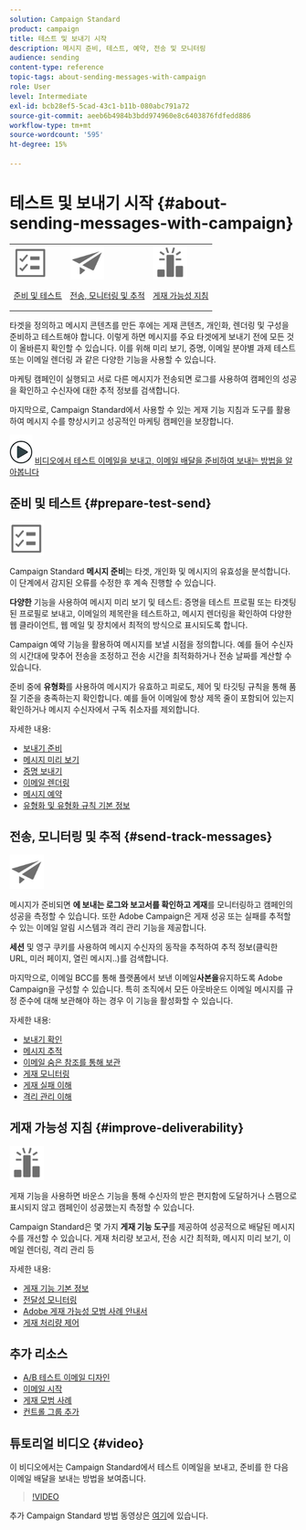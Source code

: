 ```yaml
---
solution: Campaign Standard
product: campaign
title: 테스트 및 보내기 시작
description: 메시지 준비, 테스트, 예약, 전송 및 모니터링
audience: sending
content-type: reference
topic-tags: about-sending-messages-with-campaign
role: User
level: Intermediate
exl-id: bcb28ef5-5cad-43c1-b11b-080abc791a72
source-git-commit: aeeb6b4984b3bdd974960e8c6403876fdfedd886
workflow-type: tm+mt
source-wordcount: '595'
ht-degree: 15%

---
```


# 테스트 및 보내기 시작 {#about-sending-messages-with-campaign}

<table>
<tr>
<td><img src="assets/do-not-localize/icon_prepare.svg" width="60px"><p><a href="#prepare-test-send">준비 및 테스트</a></p></td>
<td><img src="assets/do-not-localize/icon_send.svg" width="60px"><p><a href="#send-track-messages">전송, 모니터링 및 추적</a></p></td>
<td><img src="assets/do-not-localize/icon_deliverability.svg" width="60px"><p><a href="#improve-deliverability">게재 가능성 지침</a></p></td></tr>
</table>

타겟을 정의하고 메시지 콘텐츠를 만든 후에는 게재 콘텐츠, 개인화, 렌더링 및 구성을 준비하고 테스트해야 합니다. 이렇게 하면 메시지를 주요 타겟에게 보내기 전에 모든 것이 올바른지 확인할 수 있습니다. 이를 위해 미리 보기, 증명, 이메일 분야별 과제 테스트 또는 이메일 렌더링 과 같은 다양한 기능을 사용할 수 있습니다.

마케팅 캠페인이 실행되고 서로 다른 메시지가 전송되면 로그를 사용하여 캠페인의 성공을 확인하고 수신자에 대한 추적 정보를 검색합니다.

마지막으로, Campaign Standard에서 사용할 수 있는 게재 기능 지침과 도구를 활용하여 메시지 수를 향상시키고 성공적인 마케팅 캠페인을 보장합니다.

![](assets/do-not-localize/how-to-video.png) [비디오에서 테스트 이메일을 보내고, 이메일 배달을 준비하여 보내는 방법을 알아봅니다](#video)

## 준비 및 테스트 {#prepare-test-send}

<img src="assets/do-not-localize/icon_prepare.svg" width="60px">

Campaign Standard **메시지 준비**&#x200B;는 타겟, 개인화 및 메시지의 유효성을 분석합니다. 이 단계에서 감지된 오류를 수정한 후 계속 진행할 수 있습니다.

**다양한** 기능을 사용하여 메시지 미리 보기 및 테스트: 증명을 테스트 프로필 또는 타겟팅된 프로필로 보내고, 이메일의 제목란을 테스트하고, 메시지 렌더링을 확인하여 다양한 웹 클라이언트, 웹 메일 및 장치에서 최적의 방식으로 표시되도록 합니다.

Campaign 예약 기능을 활용하여 메시지를 보낼 시점을 정의합니다. 예를 들어 수신자의 시간대에 맞추어 전송을 조정하고 전송 시간을 최적화하거나 전송 날짜를 계산할 수 있습니다.

준비 중에 **유형화**&#x200B;를 사용하여 메시지가 유효하고 피로도, 제어 및 타깃팅 규칙을 통해 품질 기준을 충족하는지 확인합니다. 예를 들어 이메일에 항상 제목 줄이 포함되어 있는지 확인하거나 메시지 수신자에서 구독 취소자를 제외합니다.

자세한 내용:

* [보내기 준비](../../sending/using/preparing-the-send.md)
* [메시지 미리 보기](../../sending/using/previewing-messages.md)
* [증명 보내기](../../sending/using/sending-proofs.md)
* [이메일 렌더링](../../sending/using/email-rendering.md)
* [메시지 예약](../../sending/using/about-scheduling-messages.md)
* [유형화 및 유형화 규칙 기본 정보](../../sending/using/about-typology-rules.md)

## 전송, 모니터링 및 추적 {#send-track-messages}

<img src="assets/do-not-localize/icon_send.svg"  width="60px">

메시지가 준비되면 **에 보내는 로그와 보고서를 확인하고 게재**&#x200B;를 모니터링하고 캠페인의 성공을 측정할 수 있습니다. 또한 Adobe Campaign은 게재 성공 또는 실패를 추적할 수 있는 이메일 알림 시스템과 격리 관리 기능을 제공합니다.

**세션** 및 영구 쿠키를 사용하여 메시지 수신자의 동작을 추적하여 추적 정보(클릭한 URL, 미러 페이지, 열린 메시지..)를 검색합니다.

마지막으로, 이메일 BCC를 통해 플랫폼에서 보낸 이메일&#x200B;**사본을**&#x200B;유지하도록 Adobe Campaign을 구성할 수 있습니다. 특히 조직에서 모든 아웃바운드 이메일 메시지를 규정 준수에 대해 보관해야 하는 경우 이 기능을 활성화할 수 있습니다.

자세한 내용:

* [보내기 확인](../../sending/using/confirming-the-send.md)
* [메시지 추적](../../sending/using/tracking-messages.md)
* [이메일 숨은 참조를 통해 보관](../../sending/using/archiving.md)
* [게재 모니터링](../../sending/using/monitoring-a-delivery.md)
* [게재 실패 이해](../../sending/using/understanding-delivery-failures.md)
* [격리 관리 이해](../../sending/using/understanding-quarantine-management.md)

## 게재 가능성 지침 {#improve-deliverability}

<img src="assets/do-not-localize/icon_deliverability.svg"  width="60px">

게재 기능을 사용하면 바운스 기능을 통해 수신자의 받은 편지함에 도달하거나 스팸으로 표시되지 않고 캠페인이 성공했는지 측정할 수 있습니다.

Campaign Standard은 몇 가지 **게재 기능 도구**&#x200B;를 제공하여 성공적으로 배달된 메시지 수를 개선할 수 있습니다. 게재 처리량 보고서, 전송 시간 최적화, 메시지 미리 보기, 이메일 렌더링, 격리 관리 등

자세한 내용:

* [게재 기능 기본 정보](../../sending/using/about-deliverability.md)
* [전달성 모니터링](../../sending/using/monitor-deliverability.md)
* [Adobe 게재 가능성 모범 사례 안내서](https://experienceleague.adobe.com/docs/deliverability-learn/deliverability-best-practice-guide/introduction.html?lang=ko)
* [게재 처리량 제어](../../reporting/using/delivery-throughput.md)

## 추가 리소스

* [A/B 테스트 이메일 디자인](../../channels/using/designing-an-a-b-test-email.md)
* [이메일 시작](https://helpx.adobe.com/kr/campaign/kb/acs-get-started-with-emails.html)
* [게재 모범 사례](../../sending/using/delivery-best-practices.md)
* [컨트롤 그룹 추가](../../sending/using/control-group.md)

## 튜토리얼 비디오 {#video}

이 비디오에서는 Campaign Standard에서 테스트 이메일을 보내고, 준비를 한 다음 이메일 배달을 보내는 방법을 보여줍니다.

>[!VIDEO](https://video.tv.adobe.com/v/24013/)

추가 Campaign Standard 방법 동영상은 [여기](https://experienceleague.adobe.com/docs/campaign-standard-learn/tutorials/overview.html?lang=ko)에 있습니다.
